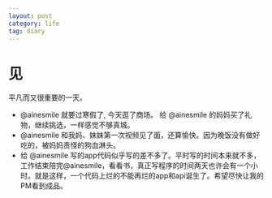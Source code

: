 ```yaml
---
layout: post
category: life
tag: diary
---
```


见
===

平凡而又很重要的一天。

+ @ainesmile 就要过寒假了, 今天逛了商场。 给 @ainesmile 的妈妈买了礼物，继续挑选，一样感觉不够真城。
+ @ainesmile 和我妈、妹妹第一次视频见了面，还算愉快。因为晚饭没有做好吃的，被妈妈责怪的狗血淋头。
+ 给 @ainesmile 写的app代码似乎写的差不多了。平时写的时间本来就不多，工作结束陪完@ainesmile，看看书，真正写程序的时间两天也许会有一个小时。就是这样，一个代码上烂的不能再烂的app和api诞生了。希望尽快让我的PM看到成品。
